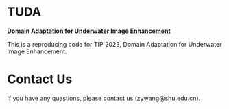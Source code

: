 # TUDA
**Domain Adaptation for Underwater Image Enhancement**

This is a reproducing code for TIP'2023, Domain Adaptation for Underwater Image Enhancement.

# Contact Us
If you have any questions, please contact us (zywang@shu.edu.cn).
